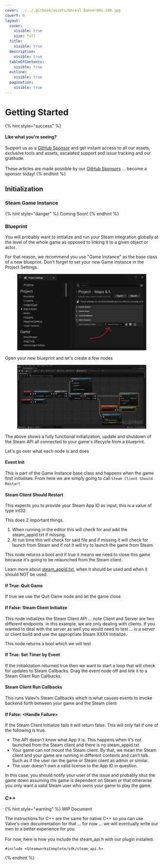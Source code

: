 ```yaml
---
cover: ../../.gitbook/assets/Unreal Banner@4x-100.jpg
coverY: 0
layout:
  cover:
    visible: true
    size: full
  title:
    visible: true
  description:
    visible: true
  tableOfContents:
    visible: true
  outline:
    visible: true
  pagination:
    visible: true
---
```


# Getting Started

{% hint style="success" %}
#### Like what you're seeing?

Support us as a [GitHub Sponsor](../../become-a-sponsor/) and get instant access to all our assets, exclusive tools and assets, escalated support and issue tracking and our gratitude.\
\
These articles are made possible by our [GitHub Sponsors](../../become-a-sponsor/) ... become a sponsor today!
{% endhint %}

## Initialization

### Steam Game Instance

{% hint style="danger" %}
Coming Soon!
{% endhint %}

### Blueprint

You will probably want to initialize and run your Steam integration globally at the level of the whole game as opposed to linking it to a given object or actor.

For that reason, we recommend you use "Game Instance" as the base class of a new blueprint. Don't forget to set your new Game Instance in the Project Settings.

<figure><img src="../../.gitbook/assets/image (1) (1) (1) (1) (1) (1) (1).png" alt=""><figcaption></figcaption></figure>

Open your new blueprint and let's create a few nodes

<figure><img src="../../.gitbook/assets/image (4) (1) (1) (1) (1) (1) (1).png" alt=""><figcaption></figcaption></figure>

The above shows a fully functional initialization, update and shutdown of the Steam API all connected to your game's lifecycle from a blueprint.

Let's go over what each node is and does

#### Event Init

This is part of the Game Instance base class and happens when the game first initialises. From here we are simply going to call `Steam Client Should Restart`

#### Steam Client Should Restart

This expects you to provide your Steam App ID as input, this is a value of type int32.

This does 2 important things.

1. When running in the editor this will check for and add the steam\_appid.txt if missing.
2. At run time this will check for said file and if missing it will check for launch from Steam and if not it will try to launch the game from Steam.

This node returns a bool and if true it means we need to close this game because it's going to be relaunched from the Steam client.

Learn more about [steam\_appid.txt](../../company/steam/steamworks/steam\_appid.txt.md), when it should be used and when it should NOT be used.

#### If True: Quit Game

If true we use the Quit Game node and let the game close.

#### If False: Steam Client Initialize

This node initializes the Steam Client API ... note Client and Server are two different endpoints. In this example, we are only dealing with clients. If you wanted to deal with the server as well you would need to test ... is a server or client build and use the appropriate Steam XXXX Initialize.

This node returns a bool which we will test

#### If True: Set Timer by Event

If the initialization returned true then we want to start a loop that will check for updates to Steam Callbacks. Drag the event node off and link it to a Steam Client Run Callbacks.

#### Steam Client Run Callbacks

This runs Valev's Steam Callbacks which is what causes events to invoke backend forth between your game and the Steam client

#### If False: \<Handle Failure>

If the Steam Client Initialize fails it will return false. This will only fail if one of the following is true.

* The API doesn't know what App it is. This happens when it's not launched from the Steam client and there is no steam\_appid.txt
* Your game can not mount the Steam client. By that, we mean the Steam client and your game are running in different contexts and can't talk. Such as if the user ran the game or Steam client as admin or similar.
* The user doesn't own a valid license to the App ID in question.

In this case, you should notify your user of the issue and probably shut the game down assuming the game is dependent on Steam or that otherwise you only want a valid Steam user who owns your game to play the game.

### C++

{% hint style="warning" %}
WIP Document

The instructions for C++ are the same for native C++ so you can use Valve's own documentation for that ... for now ... we will eventually write our own to a better experience for you.\
\
For now, here is how you include the steam\_api.h with our plugin installed.

```
#include <SteamworksComplete/sdk/steam_api.h>
```
{% endhint %}
